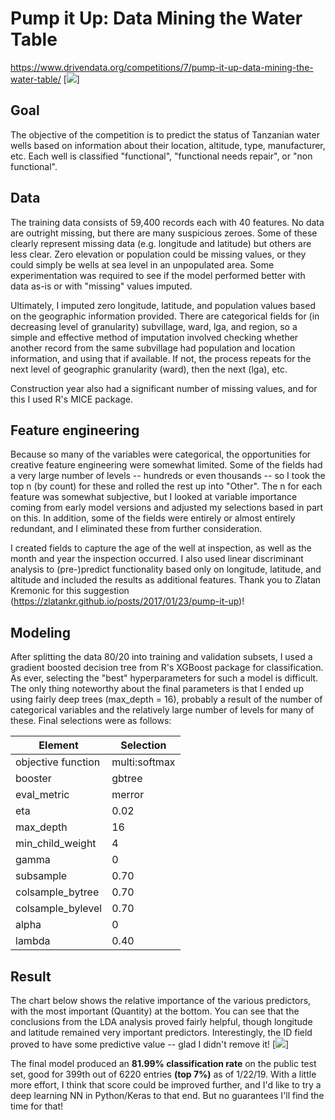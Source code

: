# Pump it Up: Data Mining the Water Table
https://www.drivendata.org/competitions/7/pump-it-up-data-mining-the-water-table/
[<img src='https://s3.amazonaws.com:443/drivendata/comp_images/pumping.jpg'>]

## Goal
The objective of the competition is to predict the status of Tanzanian water wells based on information about their location, altitude, type, manufacturer, etc.  Each well is classified "functional", "functional needs repair", or "non functional".

## Data
The training data consists of 59,400 records each with 40 features.  No data are outright missing, but there are many suspicious zeroes.  Some of these clearly represent missing data (e.g. longitude and latitude) but others are less clear.  Zero elevation or population could be missing values, or they could simply be wells at sea level in an unpopulated area.  Some experimentation was required to see if the model performed better with data as-is or with "missing" values imputed.

Ultimately, I imputed zero longitude, latitude, and population values based on the geographic information provided.  There are categorical fields for (in decreasing level of granularity) subvillage, ward, lga, and region, so a simple and effective method of imputation involved checking whether another record from the same subvillage had population and location information, and using that if available.  If not, the process repeats for the next level of geographic granularity (ward), then the next (lga), etc.

Construction year also had a significant number of missing values, and for this I used R's MICE package.

## Feature engineering
Because so many of the variables were categorical, the opportunities for creative feature engineering were somewhat limited.  Some of the fields had a very large number of levels -- hundreds or even thousands -- so I took the top n (by count) for these and rolled the rest up into "Other".  The n for each feature was somewhat subjective, but I looked at variable importance coming from early model versions and adjusted my selections based in part on this.  In addition, some of the fields were entirely or almost entirely redundant, and I eliminated these from further consideration.

I created fields to capture the age of the well at inspection, as well as the month and year the inspection occurred.  I also used linear discriminant analysis to (pre-)predict functionality based only on longitude, latitude, and altitude and included the results as additional features.  Thank you to Zlatan Kremonic for this suggestion (https://zlatankr.github.io/posts/2017/01/23/pump-it-up)!

## Modeling
After splitting the data 80/20 into training and validation subsets, I used a gradient boosted decision tree from R's XGBoost package for classification.  As ever, selecting the "best" hyperparameters for such a model is difficult.  The only thing noteworthy about the final parameters is that I ended up using fairly deep trees (max_depth = 16), probably a result of the number of categorical variables and the relatively large number of levels for many of these.  Final selections were as follows:

Element | Selection
--- | ---
objective function | multi:softmax
booster | gbtree
eval_metric | merror
eta | 0.02
max_depth | 16
min_child_weight | 4
gamma | 0
subsample | 0.70
colsample_bytree | 0.70
colsample_bylevel | 0.70
alpha | 0
lambda | 0.40

## Result
The chart below shows the relative importance of the various predictors, with the most important (Quantity) at the bottom.  You can see that the conclusions from the LDA analysis proved fairly helpful, though longitude and latitude remained very important predictors.  Interestingly, the ID field proved to have some predictive value -- glad I didn't remove it!
[<img src='https://ze6nnw.by.files.1drv.com/y4mrYy6k6sOx_ydCmT_swWoiRJDQLKNXfwg0cKlFnqDXba0xDyKSbsGZ1me8bRrP4g-AHfASS_zQ0qbg0esqQFuXssiK32TCemXUy5xj47SkDHZBK-3UnNAJLVWt2j9hVS3Fh0bPvpxfCUW7sDfUl_RmD8gXqVF3_0gk-fZTa3xzmNUG0kJGjNVy_NarzkIR0LNY-MY_rpdQALcXxq7HkGDYQ?width=782&height=454&cropmode=none'>]

The final model produced an **81.99% classification rate** on the public test set, good for 399th out of 6220 entries **(top 7%)** as of 1/22/19.  With a little more effort, I think that score could be improved further, and I'd like to try a deep learning NN in Python/Keras to that end.  But no guarantees I'll find the time for that!
